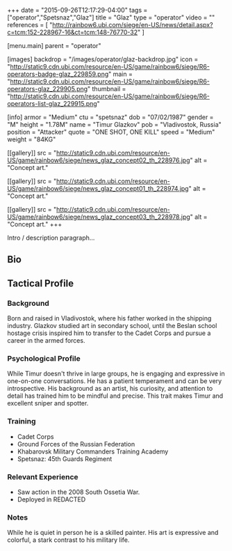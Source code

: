 +++
date = "2015-09-26T12:17:29-04:00"
tags = ["operator","Spetsnaz","Glaz"]
title = "Glaz"
type = "operator"
video = ""
references = [
  "http://rainbow6.ubi.com/siege/en-US/news/detail.aspx?c=tcm:152-228967-16&ct=tcm:148-76770-32"
]

[menu.main]
  parent = "operator"

[images]
  backdrop = "/images/operator/glaz-backdrop.jpg"
  icon = "http://static9.cdn.ubi.com/resource/en-US/game/rainbow6/siege/R6-operators-badge-glaz_229859.png"
  main = "http://static9.cdn.ubi.com/resource/en-US/game/rainbow6/siege/R6-operators-glaz_229905.png"
  thumbnail = "http://static9.cdn.ubi.com/resource/en-US/game/rainbow6/siege/R6-operators-list-glaz_229915.png"

[info]
  armor = "Medium"
  ctu = "spetsnaz"
  dob = "07/02/1987"
  gender = "M"
  height = "1.78M"
  name = "Timur Glazkov"
  pob = "Vladivostok, Russia"
  position = "Attacker"
  quote = "ONE SHOT, ONE KILL"
  speed = "Medium"
  weight = "84KG"

[[gallery]]
  src = "http://static9.cdn.ubi.com/resource/en-US/game/rainbow6/siege/news_glaz_concept02_th_228976.jpg"
  alt = "Concept art."

[[gallery]]
  src = "http://static9.cdn.ubi.com/resource/en-US/game/rainbow6/siege/news_glaz_concept01_th_228974.jpg"
  alt = "Concept art."

[[gallery]]
  src = "http://static9.cdn.ubi.com/resource/en-US/game/rainbow6/siege/news_glaz_concept03_th_228978.jpg"
  alt = "Concept art."
+++

Intro / description paragraph...<!--more-->

## Bio

## Tactical Profile

### Background

Born and raised in Vladivostok, where his father worked in the shipping industry. Glazkov studied art in secondary school, until the Beslan school hostage crisis inspired him to transfer to the Cadet Corps and pursue a career in the armed forces.

### Psychological Profile

While Timur doesn't thrive in large groups, he is engaging and expressive in one-on-one conversations. He has a patient temperament and can be very introspective. His background as an artist, his curiosity, and attention to detail has trained him to be mindful and precise. This trait makes Timur and excellent sniper and spotter.

### Training

* Cadet Corps
* Ground Forces of the Russian Federation
* Khabarovsk Military Commanders Training Academy
* Spetsnaz: 45th Guards Regiment

### Relevant Experience

* Saw action in the 2008 South Ossetia War.
* Deployed in REDACTED

### Notes

While he is quiet in person he is a skilled painter. His art is expressive and colorful, a stark contrast to his military life.
